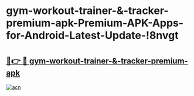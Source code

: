 # gym-workout-trainer-&-tracker-premium-apk-Premium-APK-Apps-for-Android-Latest-Update-!8nvgt

# <h2><a href="https://iprux9.esa.edu.pl?title=gym-workout-trainer-&-tracker-premium-apk&ref=8nvgt">🔗👉 🔴 gym-workout-trainer-&-tracker-premium-apk</a></h2>

[![acn](https://github.com/user-attachments/assets/0f9c940e-d8b0-45ae-aac7-cd30a18b3e1c)](https://iprux9.esa.edu.pl?title=gym-workout-trainer-&-tracker-premium-apk&ref=8nvgt)

